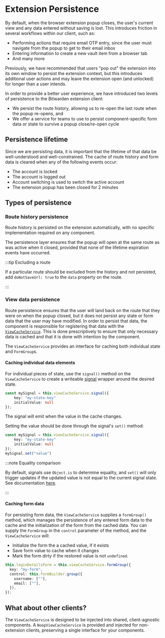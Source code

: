 # Extension Persistence

By default, when the browser extension popup closes, the user's current view and any data entered
without saving is lost. This introduces friction in several workflows within our client, such as:

- Performing actions that require email OTP entry, since the user must navigate from the popup to
  get to their email inbox
- Entering information to create a new vault item from a browser tab
- And many more

Previously, we have recommended that users "pop out" the extension into its own window to persist
the extension context, but this introduces additional user actions and may leave the extension open
(and unlocked) for longer than a user intends.

In order to provide a better user experience, we have introduced two levels of persistence to the
Bitwarden extension client:

- We persist the route history, allowing us to re-open the last route when the popup re-opens, and
- We offer a service for teams to use to persist component-specific form data or state to survive a
  popup close/re-open cycle

## Persistence lifetime

Since we are persisting data, it is important that the lifetime of that data be well-understood and
well-constrained. The cache of route history and form data is cleared when any of the following
events occur:

- The account is locked
- The account is logged out
- Account switching is used to switch the active account
- The extension popup has been closed for 2 minutes

## Types of persistence

### Route history persistence

Route history is persisted on the extension automatically, with no specific implementation required
on any component.

The persistence layer ensures that the popup will open at the same route as was active when it
closed, provided that none of the lifetime expiration events have occurred.

:::tip Excluding a route

If a particular route should be excluded from the history and not persisted, add
`doNotSaveUrl: true` to the `data` property on the route.

:::

### View data persistence

Route persistence ensures that the user will land back on the route that they were on when the popup
closed, but it does not persist any state or form data that the user may have modified. In order to
persist that data, the component is responsible for registering that data with the
[`ViewCacheService`](https://github.com/bitwarden/clients/blob/main/libs/angular/src/platform/abstractions/view-cache.service.ts).
This is done prescriptively to ensure that only necessary data is cached and that it is done with
intention by the component.

The `ViewCacheService` provides an interface for caching both individual state and `FormGroup`s.

#### Caching individual data elements

For individual pieces of state, use the `signal()` method on the `ViewCacheService` to create a
writeable [signal](https://angular.dev/guide/signals) wrapper around the desired state.

```typescript
const mySignal = this.viewCacheService.signal({
    key: "my-state-key"
    initialValue: null
});
```

The signal will emit when the value in the cache changes.

Setting the value should be done through the signal's `set()` method:

```typescript
const mySignal = this.viewCacheService.signal({
    key: "my-state-key"
    initialValue: null
});
mySignal.set("value")
```

:::note Equality comparison

By default, signals use `Object.is` to determine equality, and `set()` will only trigger updates if
the updated value is not equal to the current signal state. See documentation
[here](https://angular.dev/guide/signals#signal-equality-functions).

:::

#### Caching form data

For persisting form data, the `ViewCacheService` supplies a `formGroup()` method, which manages the
persistence of any entered form data to the cache and the initialization of the form from the cached
data. You can supply the `FormGroup` in the `control` parameter of the method, and the
`ViewCacheService` will:

- Initialize the form the a cached value, if it exists
- Save form value to cache when it changes
- Mark the form dirty if the restored value is not `undefined`.

```typescript
this.loginDetailsForm = this.viewCacheService.formGroup({
  key: "my-form",
  control: this.formBuilder.group({
    username: [""],
    email: [""],
  }),
});
```

## What about other clients?

The `ViewCacheService` is designed to be injected into shared, client-agnostic components. A
`NoopViewCacheService` is provided and injected for non-extension clients, preserving a single
interface for your components.
